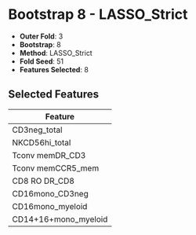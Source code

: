 # Bootstrap 8 - LASSO_Strict

- **Outer Fold**: 3
- **Bootstrap**: 8
- **Method**: LASSO_Strict
- **Fold Seed**: 51
- **Features Selected**: 8

## Selected Features

| Feature |
|---------|
| CD3neg_total |
| NKCD56hi_total |
| Tconv memDR_CD3 |
| Tconv memCCR5_mem |
| CD8 RO DR_CD8 |
| CD16mono_CD3neg |
| CD16mono_myeloid |
| CD14+16+mono_myeloid |
